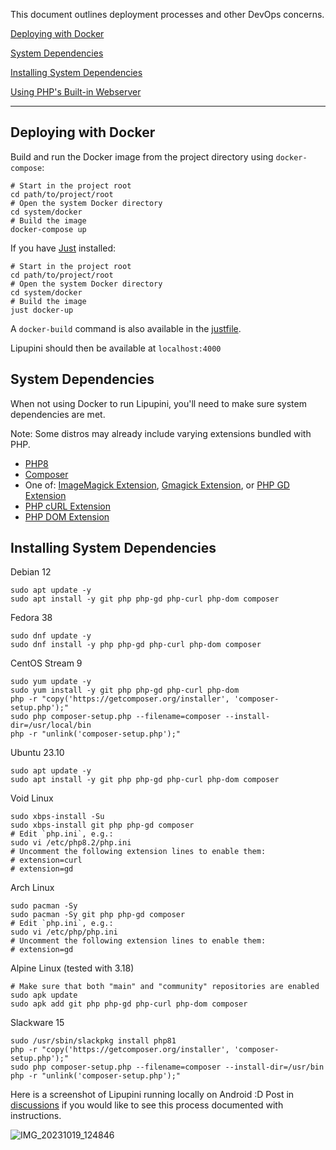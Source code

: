 This document outlines deployment processes and other DevOps concerns.

[Deploying with Docker](#deploying-with-docker)

[System Dependencies](#system-dependencies)

[Installing System Dependencies](#installing-system-dependencies)

[Using PHP's Built-in Webserver](../README.md#starting-the-php-webserver)

---

## Deploying with Docker

Build and run the Docker image from the project directory using `docker-compose`:

```shell
# Start in the project root
cd path/to/project/root
# Open the system Docker directory
cd system/docker
# Build the image
docker-compose up
```

If you have [Just](https://github.com/casey/just/) installed:

```shell
# Start in the project root
cd path/to/project/root
# Open the system Docker directory
cd system/docker
# Build the image
just docker-up
```

A `docker-build` command is also available in the [justfile](../justfile).

Lipupini should then be available at `localhost:4000`

## System Dependencies

When not using Docker to run Lipupini, you'll need to make sure system dependencies are met.

Note: Some distros may already include varying extensions bundled with PHP.

- [PHP8](https://www.php.net/manual/en/install.php)
- [Composer](https://getcomposer.org/)
- One of: [ImageMagick Extension](https://www.php.net/manual/en/book.imagick.php), [Gmagick Extension](https://www.php.net/manual/en/book.gmagick.php), or [PHP GD Extension](https://www.php.net/manual/en/book.image.php)
- [PHP cURL Extension](https://www.php.net/manual/en/book.curl.php)
- [PHP DOM Extension](https://www.php.net/manual/en/book.dom.php)

## Installing System Dependencies

Debian 12

```shell
sudo apt update -y
sudo apt install -y git php php-gd php-curl php-dom composer
```

Fedora 38

```shell
sudo dnf update -y
sudo dnf install -y php php-gd php-curl php-dom composer
```

CentOS Stream 9

```shell
sudo yum update -y
sudo yum install -y git php php-gd php-curl php-dom
php -r "copy('https://getcomposer.org/installer', 'composer-setup.php');"
sudo php composer-setup.php --filename=composer --install-dir=/usr/local/bin
php -r "unlink('composer-setup.php');"
```

Ubuntu 23.10

```shell
sudo apt update -y
sudo apt install -y git php php-gd php-curl php-dom composer
```

Void Linux

```shell
sudo xbps-install -Su
sudo xbps-install git php php-gd composer
# Edit `php.ini`, e.g.:
sudo vi /etc/php8.2/php.ini
# Uncomment the following extension lines to enable them:
# extension=curl
# extension=gd
```

Arch Linux

```shell
sudo pacman -Sy
sudo pacman -Sy git php php-gd composer
# Edit `php.ini`, e.g.:
sudo vi /etc/php/php.ini
# Uncomment the following extension lines to enable them:
# extension=gd
```

Alpine Linux (tested with 3.18)

```shell
# Make sure that both "main" and "community" repositories are enabled
sudo apk update
sudo apk add git php php-gd php-curl php-dom composer
```

Slackware 15

```shell
sudo /usr/sbin/slackpkg install php81
php -r "copy('https://getcomposer.org/installer', 'composer-setup.php');"
sudo php composer-setup.php --filename=composer --install-dir=/usr/bin
php -r "unlink('composer-setup.php');"
```

Here is a screenshot of Lipupini running locally on Android :D Post in [discussions](https://github.com/lipupini/lipupini/issues) if you would like to see this process documented with instructions.

![IMG_20231019_124846](https://github.com/lipupini/lipupini/assets/108841276/60785bb6-9caf-424a-8abe-735684657deb)
